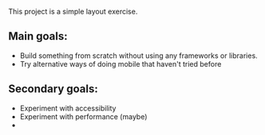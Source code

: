 This project is a simple layout exercise.

## Main goals:

- Build something from scratch without using any frameworks or libraries.
- Try alternative ways of doing mobile that haven't tried before

## Secondary goals:

- Experiment with accessibility
- Experiment with performance (maybe)
-

